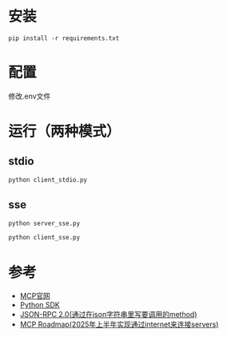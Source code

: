# 安装
```
pip install -r requirements.txt
```
# 配置
修改.env文件
# 运行（两种模式）
## stdio
```python
python client_stdio.py
```
## sse
```python
python server_sse.py
```
```python
python client_sse.py
```
# 参考
- [MCP官网](https://modelcontextprotocol.io/introduction)
- [Python SDK](https://github.com/modelcontextprotocol/python-sdk)
- [JSON-RPC 2.0\(通过在json字符串里写要调用的method\)](https://www.jsonrpc.org/specification)
- [MCP Roadmap\(2025年上半年实现通过internet来连接servers\)](https://modelcontextprotocol.io/development/roadmap)
